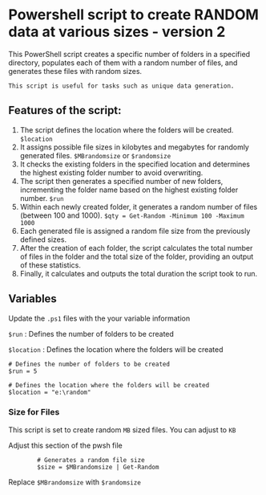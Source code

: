 # Powershell script to create RANDOM data at various sizes - version 2
This PowerShell script creates a specific number of folders in a specified directory, populates each of them with a random number of files, and generates these files with random sizes.

    This script is useful for tasks such as unique data generation.

## Features of the script:
1. The script defines the location where the folders will be created. `$location`
2. It assigns possible file sizes in kilobytes and megabytes for randomly generated files. `$MBrandomsize` or ``$randomsize``
3. It checks the existing folders in the specified location and determines the highest existing folder number to avoid overwriting.
4. The script then generates a specified number of new folders, incrementing the folder name based on the highest existing folder number. ``$run`` 
5. Within each newly created folder, it generates a random number of files (between 100 and 1000). ``$qty = Get-Random -Minimum 100 -Maximum 1000``
6. Each generated file is assigned a random file size from the previously defined sizes.
7. After the creation of each folder, the script calculates the total number of files in the folder and the total size of the folder, providing an output of these statistics.
8. Finally, it calculates and outputs the total duration the script took to run.



## Variables
Update the ``.ps1`` files with the your variable information

``$run``      : Defines the number of folders to be created

``$location`` : Defines the location where the folders will be created


```pwsh
# Defines the number of folders to be created
$run = 5

# Defines the location where the folders will be created
$location = "e:\random"
```

### Size for Files
This script is set to create random `MB` sized files. You can adjust to `KB`

Adjust this section of the pwsh file
```pwsh
        # Generates a random file size
        $size = $MBrandomsize | Get-Random
```
Replace `$MBrandomsize` with ``$randomsize``

